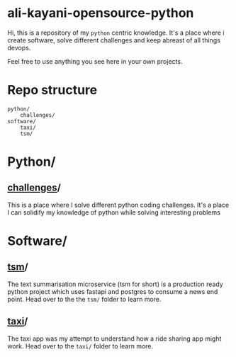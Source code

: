 # ali-kayani-opensource-python

Hi, this is a repository of my `python` centric knowledge. It's a place where i create software, solve different challenges and keep abreast of all things devops.

Feel free to use anything you see here in your own projects.

# Repo structure

```
python/
    challenges/
software/
    taxi/
    tsm/
```

# Python/

## [challenges](python/challenges/)/

This is a place where I solve different python coding challenges. It's a place I can solidify my knowledge of python while solving interesting problems
# Software/
## [tsm](software/tsm/)/

The text summarisation microservice (tsm for short) is a production ready python project which uses fastapi and postgres to consume a news end point. Head over to the the `tsm/` folder to learn more.

## [taxi](software/taxi/)/

The taxi app was my attempt to understand how a ride sharing app might work. Head over to the `taxi/` folder to learn more.